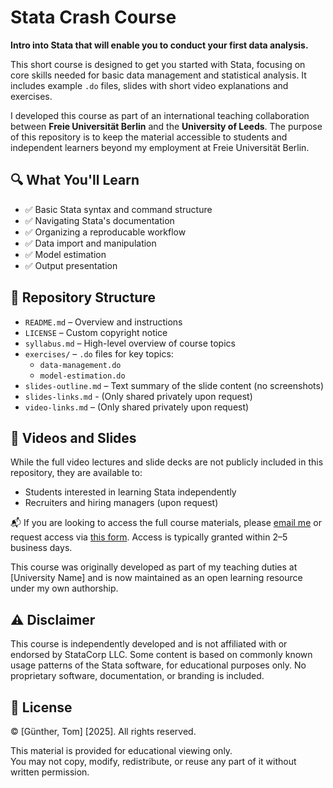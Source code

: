 # Stata Crash Course

**Intro into Stata that will enable you to conduct your first data analysis.**

This short course is designed to get you started with Stata, focusing on core skills needed for basic data management and statistical analysis. It includes example `.do` files, slides with short video explanations and exercises.

I developed this course as part of an international teaching collaboration between **Freie Universität Berlin** and the **University of Leeds**. The purpose of this repository is to keep the material accessible to students and independent learners beyond my employment at Freie Universität Berlin.

## 🔍 What You'll Learn

- ✅ Basic Stata syntax and command structure
- ✅ Navigating Stata's documentation
- ✅ Organizing a reproducable workflow
- ✅ Data import and manipulation
- ✅ Model estimation
- ✅ Output presentation
  
## 📁 Repository Structure
- `README.md` – Overview and instructions
- `LICENSE` – Custom copyright notice
- `syllabus.md` – High-level overview of course topics
- `exercises/` – `.do` files for key topics:
  - `data-management.do`
  - `model-estimation.do`
- `slides-outline.md` – Text summary of the slide content (no screenshots)
- `slides-links.md` - (Only shared privately upon request) 
- `video-links.md` – (Only shared privately upon request)

## 🎥 Videos and Slides

While the full video lectures and slide decks are not publicly included in this repository, they are available to:
- Students interested in learning Stata independently
- Recruiters and hiring managers (upon request)

📬 If you are looking to access the full course materials, please [email me](mailto:guenthertom90@gmail.com) or request access via [this form](https://your-form-link.com). Access is typically granted within 2–5 business days.

This course was originally developed as part of my teaching duties at [University Name] and is now maintained as an open learning resource under my own authorship.
  
## ⚠️ Disclaimer

This course is independently developed and is not affiliated with or endorsed by StataCorp LLC. Some content is based on commonly known usage patterns of the Stata software, for educational purposes only. No proprietary software, documentation, or branding is included.

## 📜 License

© [Günther, Tom] [2025]. All rights reserved.

This material is provided for educational viewing only.  
You may not copy, modify, redistribute, or reuse any part of it without written permission.
